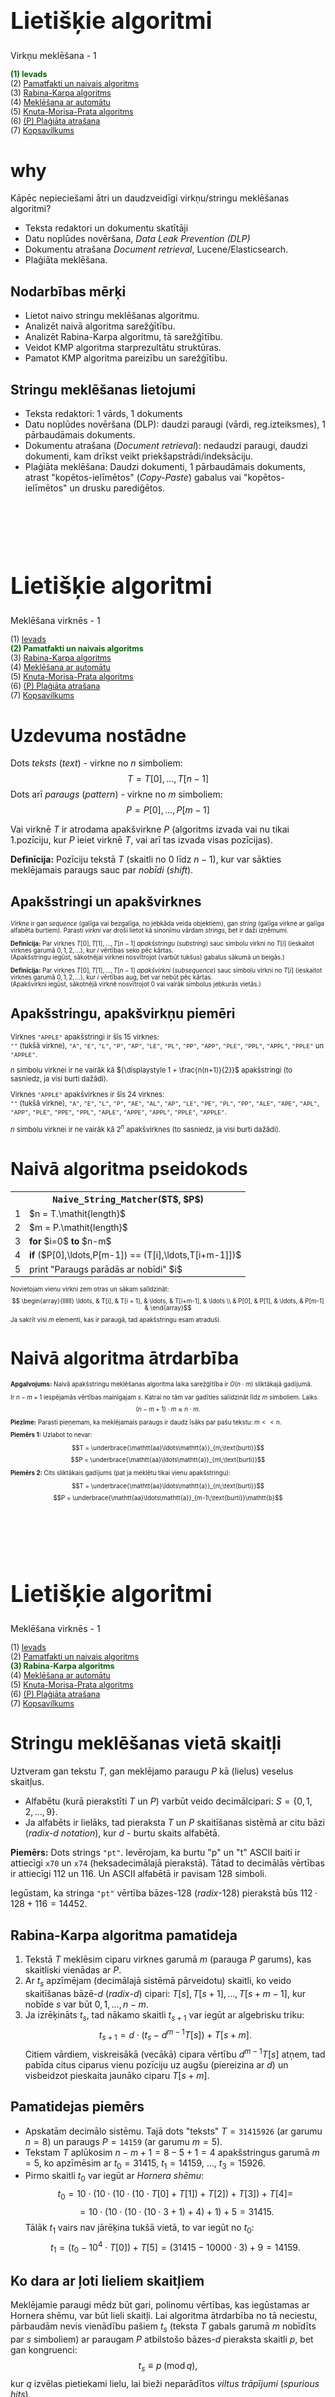# &nbsp;

<hgroup>

<h1 style="font-size:28pt">Lietišķie algoritmi</h1>

<blue>Virkņu meklēšana - 1</blue>

</hgroup><hgroup style="font-size:90%">

<span style="color:darkgreen">**(1) Ievads**</span>  
<span>(2) [Pamatfakti un naivais algoritms](#section-1)</span>  
<span>(3) [Rabina-Karpa algoritms](#section-2)</span>  
<span>(4) [Meklēšana ar automātu](#section-3)</span>  
<span>(5) [Knuta-Morisa-Prata algoritms](#section-4)</span>  
<span>(6) [(P) Plaģiāta atrašana](#section-5)</span>  
<span>(7) [Kopsavilkums](#section-6)</span>

</hgroup>

<!--
Meklēšana virknēs - 2
------
Ievads
Galīgi automāti
Bojera-Mūra algoritms
BM algoritma pareizība
(P) Regulāru izteiksmju atrašana
Kopsavilkums



Meklēšana virknēs - 3
------------
Ievads
Rekursīvu algoritmu sarežģītība
Dinamiskā programmēšana
Sufiksu koku jēdziens
Ukkonena algoritms
(P) Failu digitālnospiedumi (fingerprinting) un Blūma filtri
Kopsavilkums
-->





# <lo-why/> why

<div class="bigWhy">

Kāpēc nepieciešami ātri un daudzveidīgi 
virkņu/stringu meklēšanas algoritmi?

</div>

<div class="smallWhy">

* Teksta redaktori un dokumentu skatītāji
* Datu noplūdes novēršana, *Data Leak Prevention (DLP)*
* Dokumentu atrašana *Document retrieval*, Lucene/Elasticsearch.
* Plaģiāta meklēšana.

</div>



## <lo-summary/> Nodarbības mērķi 

* Lietot naivo stringu meklēšanas algoritmu. 
* Analizēt naivā algoritma sarežģītību.
* Analizēt Rabina-Karpa algoritmu, tā sarežģītību.
* Veidot KMP algoritma starprezultātu struktūras.
* Pamatot KMP algoritma pareizību un sarežģītību.


## <lo-summary/> Stringu meklēšanas lietojumi

* Teksta redaktori: 1 vārds, 1 dokuments
* Datu noplūdes novēršana (DLP): daudzi paraugi (vārdi, reg.izteiksmes), 
1 pārbaudāmais dokuments.
* Dokumentu atrašana (*Document retrieval*): nedaudzi paraugi, daudzi dokumenti, kam 
drīkst veikt priekšapstrādi/indeksāciju.
* Plaģiāta meklēšana: Daudzi dokumenti, 1 pārbaudāmais dokuments, atrast 
"kopētos-ielīmētos" (*Copy-Paste*) gabalus vai "kopētos-ielīmētos" un drusku parediģētos.









# &nbsp;

<hgroup>

<h1 style="font-size:28pt">Lietišķie algoritmi</h1>

<blue>Meklēšana virknēs - 1</blue>

</hgroup><hgroup style="font-size:90%">

<span>(1) [Ievads](#section)</span>  
<span style="color:darkgreen">**(2) Pamatfakti un naivais algoritms**</span>  
<span>(3) [Rabina-Karpa algoritms](#section-2)</span>  
<span>(4) [Meklēšana ar automātu](#section-3)</span>  
<span>(5) [Knuta-Morisa-Prata algoritms](#section-4)</span>  
<span>(6) [(P) Plaģiāta atrašana](#section-5)</span>  
<span>(7) [Kopsavilkums](#section-6)</span>

</hgroup>


# <lo-theory/> Uzdevuma nostādne

Dots <blue>*teksts*</blue> (*text*) - virkne no $n$ simboliem:
$$T = T[0], \ldots, T[n-1]$$
Dots arī <blue>*paraugs*</blue> (*pattern*) - virkne no $m$ simboliem:
$$P = P[0], \ldots, P[m-1]$$

Vai virknē $T$ ir atrodama apakšvirkne $P$ (algoritms izvada vai nu tikai 1.pozīciju, kur $P$ ieiet virknē $T$, 
vai arī tas izvada visas pozīcijas).

**Definīcija:** Pozīciju tekstā $T$ (skaitli no $0$ līdz $n-1$), kur var sākties meklējamais
paraugs sauc par <blue>*nobīdi*</blue> (*shift*). 

## <lo-theory/> Apakšstringi un apakšvirknes

<div style="font-size:70%">

<blue>*Virkne*</blue> ir gan *sequence* (galīga vai bezgalīga, 
no jebkāda veida objektiem), gan *string* (galīga virkne ar galīga alfabēta burtiem). 
Parasti <blue>*virkni*</blue> var droši lietot kā sinonīmu vārdam <blue>*strings*</blue>, 
bet ir daži izņēmumi. 

**Definīcija:** Par virknes $T[0],T[1],\ldots,T[n-1]$ <blue>*apakšstringu*</blue> (*substring*) sauc 
simbolu virkni no $T[i]$ (ieskaitot virknes garumā $0,1,2,\ldots$), kur $i$ vērtības seko pēc kārtas.  
(Apakšstringu iegūst, sākotnējai virknei nosvītrojot (varbūt tukšus) gabalus sākumā un beigās.)

**Definīcija:** Par virknes $T[0],T[1],\ldots,T[n-1]$ <blue>*apakšvirkni*</blue> (*subsequence*) sauc 
simbolu virkni no $T[i]$ (ieskaitot virknes garumā $0,1,2,\ldots$), kur $i$ vērtības aug, bet var nebūt pēc kārtas.  
(Apakšvirkni iegūst, sākotnējā virknē nosvītrojot $0$ vai vairāk simbolus jebkurās vietās.)

</div>

## <lo-theory/> Apakšstringu, apakšvirkņu piemēri

<hgroup style="font-size:80%">

Virknes `"APPLE"` apakšstringi ir šīs $15$ virknes:  
`""` (tukšā virkne), `"A"`, `"E"`, `"L"`, `"P"`, `"AP"`, `"LE"`, `"PL"`, `"PP"`, 
`"APP"`, `"PLE"`, `"PPL"`, `"APPL"`, `"PPLE"` un `"APPLE"`.

$n$ simbolu virknei ir ne vairāk kā ${\displaystyle 1 + \frac{n(n+1)}{2}}$ apakšstringi
(to sasniedz, ja visi burti dažādi).

</hgroup>
<hgroup style="font-size:80%">

Virknes `"APPLE"` apakšvirknes ir šīs $24$ virknes:  
`""` (tukšā virkne), `"A"`, `"E"`, `"L"`, `"P"`, 
`"AE"`, `"AL"`, `"AP"`, `"LE"`, `"PE"`, `"PL"`, `"PP"`,
`"ALE"`, `"APE"`, `"APL"`, `"APP"`,  `"PLE"`, `"PPE"`, `"PPL"`, 
`"APLE"`, `"APPE"`, `"APPL"`, `"PPLE"`, `"APPLE"`.

$n$ simbolu virknei ir ne vairāk kā ${\displaystyle 2^n}$ apakšvirknes
(to sasniedz, ja visi burti dažādi).

</hgroup>






# <lo-theory/> Naivā algoritma pseidokods


<table class="pseudocode">
<tr><th colspan="2"><tt>Naive_String_Matcher</tt>($T$, $P$)</th></tr>
<tr>
<td>1</td>
<td>$n = T.\mathit{length}$</td>
</tr>
<tr>
<td>2</td>
<td>$m = P.\mathit{length}$</td>
</tr>
<tr>
<td>3</td>
<td><b>for</b> $i=0$ <b>to</b> $n-m$</td>
</tr>
<tr>
<td>4</td>
<td class="ind1"><b>if</b> ($P[0],\ldots,P[m-1]) == (T[i],\ldots,T[i+m-1]])$</td>
</tr>
<tr>
<td>5</td>
<td class="ind2">print "Paraugs parādās ar nobīdi" $i$</td>
</tr>
</table>

<div style="font-size: 70%">

Novietojam vienu virkni zem otras un sākam salīdzināt:
$$ \begin{array}{llllll}
\ldots, & T[i], & T[i + 1], & \ldots, & T[i+m-1], & \ldots \\
& P[0], & P[1], & \ldots, & P[m-1] & 
\end{array}$$
Ja sakrīt visi $m$ elementi, kas ir paraugā, tad apakšstringu esam atraduši. 

</div>



# <lo-theory/> Naivā algoritma ātrdarbība

<hgroup style="font-size:70%;">

**Apgalvojums:** Naivā apakšstringu meklēšanas algoritma laika sarežģītība ir $O(n \cdot m)$ sliktākajā gadījumā.

Ir $n - m + 1$ iespējamās vērtības mainīgajam $s$. Katrai no tām var gadīties salīdzināt līdz $m$ simboliem. Laiks
$$(n - m + 1) \cdot m \approx n \cdot m.$$

**Piezīme:** Parasti pieņemam, ka meklējamais paraugs ir daudz īsāks par pašu tekstu: $m << n$.

</hgroup>
<hgroup style="font-size:70%;">

**Piemērs 1:** Uzlabot to nevar: 

$$T = \underbrace{\mathtt{aa}\ldots\mathtt{a}}_{n\;\text{burti}}$$
$$P = \underbrace{\mathtt{aa}\ldots\mathtt{a}}_{m\;\text{burti}}$$


**Piemērs 2:** Cits sliktākais gadījums (pat ja meklētu 
tikai vienu apakšstringu):

$$T = \underbrace{\mathtt{aa}\ldots\mathtt{a}}_{n\;\text{burti}}$$
$$P = \underbrace{\mathtt{aa}\ldots\mathtt{a}}_{m-1\;\text{burti}}\mathtt{b}$$

</hgroup>


# &nbsp;

<hgroup>

<h1 style="font-size:28pt">Lietišķie algoritmi</h1>

<blue>Meklēšana virknēs - 1</blue>

</hgroup><hgroup style="font-size:90%">

<span>(1) [Ievads](#section)</span>  
<span>(2) [Pamatfakti un naivais algoritms](#section-1)</span>  
<span style="color:darkgreen">**(3) Rabina-Karpa algoritms**</span>  
<span>(4) [Meklēšana ar automātu](#section-3)</span>  
<span>(5) [Knuta-Morisa-Prata algoritms](#section-4)</span>  
<span>(6) [(P) Plaģiāta atrašana](#section-5)</span>  
<span>(7) [Kopsavilkums](#section-6)</span>

</hgroup>


# <lo-summary/> Stringu meklēšanas vietā skaitļi

Uztveram gan tekstu $T$, gan meklējamo paraugu $P$ kā 
(lielus) veselus skaitļus.

* Alfabētu (kurā pierakstīti $T$ un $P$) varbūt veido 
decimālcipari: $S = \{ 0,1,2,\ldots,9 \}$.
* Ja alfabēts ir lielāks, tad pieraksta $T$ un $P$ skaitīšanas sistēmā ar citu bāzi
(*radix-$d$ notation*), kur $d$ - burtu skaits alfabētā.

**Piemērs:** Dots strings `"pt"`. Ievērojam, ka burtu "p" un "t" ASCII 
baiti ir attiecīgi `x70` un `x74` (heksadecimālajā pierakstā). 
Tātad to decimālās vērtības ir attiecīgi $112$ un $116$. 
Un ASCII alfabētā ir pavisam $128$ simboli. 

Iegūstam, ka stringa `"pt"` vērtība bāzes-$128$ (*radix*-$128$) 
pierakstā būs $112 \cdot 128 + 116 = 14452$. 







## <lo-summary/> Rabina-Karpa algoritma pamatideja

1. Tekstā $T$ meklēsim ciparu virknes garumā $m$ (parauga $P$ garums), 
kas skaitliski vienādas ar $P$. 
2. Ar $t_s$ apzīmējam (decimālajā sistēmā pārveidotu) skaitli, 
ko veido skaitīšanas bāzē-$d$ (*radix*-$d$) cipari: 
$T[s],T[s+1],\ldots,T[s+m-1]$, kur nobīde
$s$ var būt $0,1,\ldots,n-m$.
3. Ja izrēķināts $t_s$, tad nākamo skaitli $t_{s+1}$ var iegūt 
ar algebrisku triku:
$$t_{s+1} = d \cdot (t_s - d^{m-1}T[s]) + T[s+m].$$
Citiem vārdiem, viskreisākā (vecākā) cipara vērtību $d^{m-1}T[s]$ atņem, 
tad pabīda citus ciparus vienu pozīciju uz augšu (piereizina ar $d$) un visbeidzot
pieskaita jaunāko ciparu $T[s+m]$. 



## <lo-summary/> Pamatidejas piemērs

* Apskatām decimālo sistēmu. Tajā dots "teksts" $T=\mathtt{31415926}$ 
(ar garumu $n=8$) un paraugs $P = \mathtt{14159}$ (ar garumu $m=5$).
* Tekstam $T$ aplūkosim $n-m+1 = 8-5+1=4$ apakšstringus garumā $m=5$, 
ko apzīmēsim ar $t_0 = 31415$, $t_1 = 14159$, $\ldots$, $t_3 = 15926$. 
* Pirmo skaitli $t_0$ var iegūt ar <blue>*Hornera shēmu*</blue>:
$$t_0 = 10 \cdot (10 \cdot (10 \cdot (10 \cdot T[0] + T[1]) + T[2]) + T[3]) + T[4]=$$
$$= 10 \cdot (10 \cdot (10 \cdot (10 \cdot 3 + 1) + 4) + 1) + 5 = 31415.$$
Tālāk $t_1$ vairs nav jārēķina tukšā vietā, to var iegūt no $t_0$: 
$$t_1 = (t_0 - 10^4 \cdot T[0]) + T[5] = (31415 - 10000 \cdot 3) + 9 = 14159.$$



## <lo-summary/> Ko dara ar ļoti lieliem skaitļiem

Meklējamie paraugi mēdz būt gari, polinomu vērtības, kas iegūstamas
ar Hornera shēmu, var būt lieli skaitļi. Lai algoritma ātrdarbība
no tā neciestu, pārbaudām nevis vienādību pašiem $t_s$ (teksta $T$ gabals
garumā $m$ nobīdīts par $s$ simboliem) ar paraugam $P$ atbilstošo 
bāzes-$d$ pieraksta skaitli $p$, bet gan kongruenci: 
$$t_s \equiv p\;(\text{mod}\,q),$$
kur $q$ izvēlas pietiekami lielu, lai bieži neparādītos 
<blue>*viltus trāpījumi*</blue> (*spurious hits*). 

# <lo-summary/> Rabina-Karpa pseidokods


<table class="pseudocode" style="font-size:70%">
<tr><th colspan="2"><tt>Rabin_Karp_Matcher</tt>($T$, $P$,$d$,$q$)</th></tr>
<tr>
<td>1</td>
<td>$n = T.\mathit{length}$</td>
</tr>
<tr>
<td>2</td>
<td>$m = P.\mathit{length}$</td>
</tr>
<tr>
<td>3</td>
<td>$h = d^{m-1}\,\text{mod}\,q$</td>
</tr>
<tr>
<td>4</td>
<td>$p = 0$</td>
</tr>
<tr>
<td>5</td>
<td>$t_0 = 0$</td>
</tr>
<tr>
<td>6</td>
<td><b>for</b> $i = 0$ <b>to</b> $m-1$</td>
</tr>
<tr>
<td>7</td>
<td class="ind1">$p = (d \cdot p + P[i])\,\text{mod}\,q$</td>
</tr>
<tr>
<td>8</td>
<td class="ind1">$t_0 = (d \cdot t_0 + T[i])\,\text{mod}\,q$</td>
</tr>
<tr>
<td>9</td>
<td><b>for</b> $s=0$ <b>to</b> $n-m$</td>
</tr>
<tr>
<td>10</td>
<td class="ind1"><b>if</b> $p==t_s$</td>
</tr>
<tr>
<td>11</td>
<td class="ind2"><b>if</b> $(P[0],\ldots,P[m-1]) == (T[s],\ldots,T[s+m-1])$</td>
</tr>
<tr>
<td>12</td>
<td class="ind3">print <span style="font-family:'Courier New'">"Paraugs parādās ar nobīdi"</span> $s$</td>
</tr>
<tr>
<td>13</td>
<td class="ind1"><b>if</b> $s < n-m$</td>
</tr>
<tr>
<td>14</td>
<td class="ind2">$t_{s+1} = (d(t_s - T[s]\cdot{}h) + T[s+m])\,\text{mod}\,q$</td>
</tr>
</table>




# &nbsp;

<hgroup>

<h1 style="font-size:28pt">Lietišķie algoritmi</h1>

<blue>Meklēšana virknēs - 1</blue>

</hgroup><hgroup style="font-size:90%">

<span>(1) [Ievads](#section)</span>  
<span>(2) [Pamatfakti un naivais algoritms](#section-1)</span>  
<span>(3) [Rabina-Karpa algoritms](#section-2)</span>  
<span style="color:darkgreen">**(4) Meklēšana ar automātu**</span>  
<span>(5) [Knuta-Morisa-Prata algoritms](#section-4)</span>  
<span>(6) [(P) Plaģiāta atrašana](#section-5)</span>  
<span>(7) [Kopsavilkums](#section-6)</span>

</hgroup>


# <lo-theory/> Ievadvirkni lasām tikai vienreiz

Pieņemsim, ka lietojam naivo meklēšanas algoritmu un nobīdes (shift) 
pašreizējā vērtība ir $i$, bet salīdzināšanu esam veikuši līdz 
pozīcijai $j$.

Ja izrādās, ka 
$$T[i] = P[0], \ldots, T[i + j - 1] = P[j - 1],$$
bet $T[i + j] \neq P[j]$, tad to izmanto, lai izvēlētos nākamo pāri $(i^{\ast},j^{\ast})$. 

Nav obligāti izvēlēties $(i^{\ast},j^{\ast}) = (i+1,0)$  kā naivajā algoritmā.


## <lo-theory/> Automāta pamatideja

<hgroup>

Apakšstringa meklēšana ar galīgu automātu:  
Automāta stāvokļi $q_0, q_1, \ldots, q_{m-1}$. 

**Prefiksu īpašība:** Stāvoklī $q_i$ atrodamies tad un tikai tad, ja 
"pēdējie $i$ simboli no $T$ sakrīt ar pirmajiem $i$ simboliem no $P$”. 

</hgroup>
<hgroup style="font-size:80%">

**Piemērs:** Parauga $P = \mathtt{abab}$ meklēšanas automāts:

![abab Automaton](abab-automaton.png)

*Piezīme.* Pēc $P = \mathtt{abab}$ atrašanas pārejam 
uz $q_2$ (nevis $q_0$), jo paraugi var pārklāties.

$$\mathtt{...ababab...}$$

</hgroup>




# <lo-sample/> Automāta konstrukcijas piemērs

**Uzdevums:** Uzzīmēt galīgu automātu, kas meklē `aabab` kā apakšvirkni 
ievadāmajā tekstā.

**Atrisinājums:**

![aabab Automaton](aabab-automaton.png)



# <lo-summary/> Laiks meklēšanai ar automātu

<hgroup>

**Teksta lasīšanas laiks:** Gatava automāta darbināšanai vajag $O(n)$ laiku: katram teksta burtam viena operācija.

**Parauga priekšapstrādes laiks:** Lai izveidotu automātu, 
jānosaka nākošais stāvoklis $q’$ jebkurai pašreizējā stāvokļa $q$ un pašreizējā burta kombinācijai.

</hgroup>
<hgroup style="font-size:70%">

Pavisam ir $m$ stāvokļi. Ar $|S|$ apzīmējam alfabēta $S$ burtu skaitu. 
Veidojas tabula ar $m \cdot |S|$ elementiem. Tam vajadzīgas vismaz $O(m \cdot |S|)$ operācijas.  
**Pilnais laiks:** $O(n + m \cdot |S|)$.

*Piezīme:* Priekšapstrādes laiks ir pārāk liels; praksē tā cenšas nedarīt - par to ir KMP algoritms. 
Pat pieņemot, ka $n >> m$, arī $m \cdot |S|$ var būt liels.

</hgroup>


# &nbsp;

<hgroup>

<h1 style="font-size:28pt">Lietišķie algoritmi</h1>

<blue>Meklēšana virknēs - 1</blue>

</hgroup><hgroup style="font-size:90%">

<span>(1) [Ievads](#section)</span>  
<span>(2) [Pamatfakti un naivais algoritms](#section-1)</span>  
<span>(3) [Rabina-Karpa algoritms](#section-2)</span>  
<span>(4) [Meklēšana ar automātu](#section-3)</span>  
<span style="color:darkgreen">**(5) Knuta-Morisa-Prata algoritms**</span>  
<span>(6) [(P) Plaģiāta atrašana](#section-5)</span>  
<span>(7) [Kopsavilkums](#section-6)</span>

</hgroup>


# <lo-summary/> KMP pamatideja

* Izveidojam tabuliņu ar <blue>*prefiksu funkciju*</blue> (*prefix function*)
$\pi$ dotajam <blue>*paraugam*</blue> (*pattern*). 
Šī funkcija ietver zināšanas par to, kā paraugs $P$ sakrīt pats ar savām nobīdēm. 
    - Izvairāmies no 
nevajadzīgām nobīdēm naivajā meklēšanas algoritmā. 
    - Nav jāveido automāta stāvokļu diagramma ar atsevišķu bultiņu 
katram iespējamajam ievades simbolam $s \in S$. 

1. Ievade tiek lasīta tikai vienreiz: $O(n)$, nevis $O(n \cdot m)$, kā naivajam algoritmam.
2. Parauga $P$ priekšapstrāde notiks laikā $O(m)$, nevis $O(m\cdot|S|)$, kā pilnīgi izveidotam automātam.


## <lo-summary/> Prefiksu funkcija paraugam P

<div style="font-size:70%">

**Definīcija:** Katram $j$ ($j = 1,\ldots,m$) atrod maksimālo $k$, 
kam $k < j$ un izpildās šādi nosacījumi:
$$\left\{ \begin{array}{l}
P[0] = P[j - k]\\
P[1] = P[j - k + 1]\\
\ldots\\
P[k - 1] = P[j - 1]
\end{array} \right.$$

Atrasto $k$ ieraksta $\pi$ vērtību tabulā: $\pi[j]=k$.  
Ja nosacījumi neizpildās nevienam $k<j$, tad $\pi[j]=0$.

**Alternatīva Definīcija:** Dota meklējamā virkne jeb paraugs $P$ 
(tā garums ir $m$ simboli). Par paraugam atbilstošo 
prefiksu funkciju sauc funkciju $\pi(j)=k$, kas 
katram $j$ ($1 \leq j \leq m$) atrod to $k$ ($0 \leq k \leq m-1$), 
kur $k$ ir parauga $P$ $j$-tā 
prefiksa visgarākā sufiksa garums.

</div>

## <lo-summary/> pi(j) sniegtā informācija

<div style="font-size:70%">

**Apzīmējums:** $i \in \{ 0,\ldots,n-m\}$ ir tekošā nobīde/*shift* 
tekstā $T$: pašreiz ceram, ka paraugs $P$ atradīsies tekstā $T$, sākot ar $i$-to pozīciju. 

Ja kārtējais $T$ simbols nesakrīt ar $P[j]$ 
(kādam $j \in \{ 0,\ldots,m-1\}$), tad ir spēkā:

$$\left\{ \begin{array}{lll}
T[i] & =P[j-k] & =P[0]\\
T[i+1] & =P[j-k+1] & =P[1]\\
\ldots & \ldots & \ldots\\
T[i+k+1] & =P[j-1] & =P[k-1]
\end{array} \right.$$

Tad mēs zināsim, ka nākošā pozīcija tekstā $T$, 
kur var parādīties apakšvirkne $P$, ir, sākot ar pēdējiem $k$ 
burtiem no jau nolasītā $T$ gabala. 



</div>



# <lo-summary/> KMP pseidokods

<table class="pseudocode">
<tr><th colspan="2">KMP_Matcher($T$, $P$)</th></tr>
<tr>
<td>1</td>
<td>$n = T.\mathit{length}$</td>
</tr>
<tr>
<td>2</td>
<td>$m = P.\mathit{length}$</td>
</tr>
<tr>
<td>3</td>
<td>$\pi =$<span style="font-variant: small-caps;">Compute_Prefix_Function</span>($P$)</td>
</tr>
<tr>
<td>4</td>
<td>$k=0$</td>
</tr>
<tr>
<td>5</td>
<td><b>for</b> $i=0$ <b>to</b> $n-1$</td>
</tr>
<tr>
<td>6</td>
<td class="ind1"><b>while</b> $k>0$ <b>and</b> $P[k+1] \neq T[i]$</td>
</tr>
<tr>
<td>7</td>
<td class="ind2">$k = \pi(k)$</td>
</tr>
<tr>
<td>8</td>
<td class="ind1"><b>if</b> $P[k+1] == T[i]$</td>
</tr>
<tr>
<td>9</td>
<td class="ind2">$k = k+1$</td>
</tr>
<tr>
<td>10</td>
<td class="ind1"><b>if</b> $k == m$</td>
</tr>
<tr>
<td>11</td>
<td class="ind2">print <tt style="font-family:'Courier New'">"Paraugs parādās ar nobīdi"</tt> $i-m$</td>
</tr>
<tr>
<td>12</td>
<td class="ind2">$k = \pi(k)$</td>
</tr>
</table>






# <lo-summary/> Prefiksu funkcijas veidošana

<table class="pseudocode">
<tr><th colspan="2"><span style="font-variant: small-caps;">Compute_Prefix_Function($P$)</span></th></tr>
<tr>
<td>1</td>
<td>$m = P.\mathit{length}$</td>
</tr>
<tr>
<td>2</td>
<td>Rezervē tukšu tabulu $(\pi[0],\ldots,\pi[m-1])$</td>
</tr>
<tr>
<td>3</td>
<td>$\pi[0]=-1$</td>
</tr>
<tr>
<td>4</td>
<td>$k=0$</td>
</tr>
<tr>
<td>5</td>
<td><b>for</b> $q=1$ <b>to</b> $m-1$</td>
</tr>
<tr>
<td>6</td>
<td class="ind1"><b>while</b> $k>0$ <b>and</b> $P[k]\neq{}P[q]$</td>
</tr>
<tr>
<td>7</td>
<td class="ind2">$k=\pi[k]$</td>
</tr>
<tr>
<td>8</td>
<td class="ind1"><b>if</b> $P[k]==P[q]$</td>
</tr>
<tr>
<td>9</td>
<td class="ind2">$k=k+1$</td>
</tr>
<tr>
<td>10</td>
<td class="ind1">$\pi[q]=k$</td>
</tr>
<tr>
<td>11</td>
<td><b>return</b> $\pi$</td>
</tr>
</table>


<!--
k[0] = -1;
i = 0;
while (i < m) {
	k[i + 1] = k[i] + 1;
	while (k[i + 1] > 0 && P[i] != P[k[i + 1] - 1])
		k[i + 1] = k[k[i + 1] - 1] + 1;
	i = i + 1;
}

-->




## <lo-summary/> Prefiksu funkcijas veidošanas laiks

1. Ārējais cikls izpildās $m$ reizes. 
2. Katrā iekšējā cikla iterācijā $\pi[i+1]$ vērtība tiek samazināta. 
3. Tā kā šī vērtība tiek palielināta tikai katrā ārējā cikla iterācijā par $1$, 
tad tā var sasniegt ne vairāk kā $m$. Tā kā tā nevar būt negatīva, tad samazināties
var ne vairāk kā $m$ reizes, tātad iekšējais cikls kopumā izpildās ne vairāk kā $m$ reizes.

Tātad prefiksu funkcijas veidošanas laiks ir $O(m)$.



# &nbsp;

<hgroup>

<h1 style="font-size:28pt">Lietišķie algoritmi</h1>

<blue>Meklēšana virknēs - 1</blue>

</hgroup><hgroup style="font-size:90%">

<span>(1) [Ievads](#section)</span>  
<span>(2) [Pamatfakti un naivais algoritms](#section-1)</span>  
<span>(3) [Rabina-Karpa algoritms](#section-2)</span>  
<span>(4) [Meklēšana ar automātu](#section-3)</span>  
<span>(5) [Knuta-Morisa-Prata algoritms](#section-4)</span>  
<span style="color:darkgreen">**(6) (P) Plaģiāta atrašana**</span>  
<span>(7) [Kopsavilkums](#section-6)</span>

</hgroup>


# <lo theory/> Daži tiešsaistes servisi

* **Turnitin** - komerciāls serviss, pārbauda studentu eseju līdzību ar 
tur jau esošiem darbiem. Abonēšanas modelis, darbojas kopš 1997.g.  
Vai ir ētiski gūt peļņu no studentu radītiem oriģināliem darbiem?
* **Plag.lv** - kaut kas līdzīgs. Sk. rakstu 
[Latvijā palaista programma...](https://www.tvnet.lv/4838652/latvija-palaista-programma-kas-atklaj-plagiatu-akademiskos-darbos). 
* **Symantec DLP**, **Forcepoint DLP** - organizāciju pasargāšana no 
konfidenciālu dokumentu noplūdes (pat ja dokumentu saturs ir izmainīts).


## <lo-summary/> Daži algoritmi

* Sufiksu koki 
* N-gramu algoritmi 
* [MinHash](https://en.wikipedia.org/wiki/MinHash); Andrei Broder (AltaVista, 1997).







# &nbsp;

<hgroup>

<h1 style="font-size:28pt">Lietišķie algoritmi</h1>

<blue>Meklēšana virknēs - 1</blue>

</hgroup><hgroup style="font-size:90%">

<span>(1) [Ievads](#section)</span>  
<span>(2) [Pamatfakti un naivais algoritms](#section-1)</span>  
<span>(3) [Rabina-Karpa algoritms](#section-2)</span>  
<span>(4) [Meklēšana ar automātu](#section-3)</span>  
<span>(5) [Knuta-Morisa-Prata algoritms](#section-4)</span>  
<span>(6) [(P) Plaģiāta atrašana](#section-5)</span>  
<span style="color:darkgreen">**(7) Kopsavilkums**</span>

</hgroup>


# <lo-summary/> Ko darījām šajā nodarbībā

1. Apskatījām naivo virkņu meklēšanas algoritmu. 
2. Apskatījām Rabina-Karpa algoritmu. 
3. Apskatījām naivā algoritma uzlabojumu - meklēšanas automātu.
4. Veidojām KMP algoritmam vajadzīgo prefiksu funkciju.
5. 



